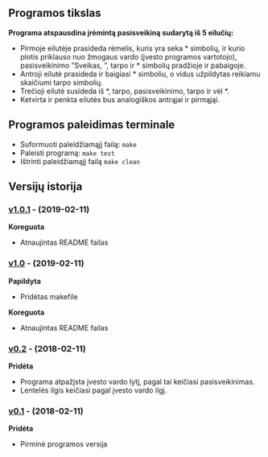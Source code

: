 ## Programos tikslas

**Programa atspausdina įrėmintą pasisveikiną sudarytą iš 5 eilučių:**

* Pirmoje eilutėje prasideda rėmelis, kuris yra seka * simbolių, ir kurio plotis priklauso nuo žmogaus vardo (įvesto programos vartotojo), pasisveikinimo ”Sveikas, ”, tarpo ir * simbolių pradžioje ir pabaigoje.
* Antroji eilutė prasideda ir baigiasi * simboliu, o vidus užpildytas reikiamu skaičiumi tarpo simbolių.
* Trečioji eilutė susideda iš *, tarpo, pasisveikinimo, tarpo ir vėl *.
* Ketvirta ir penkta eilutės bus analogiškos antrąjai ir pirmąjąi.

## Programos paleidimas terminale

* Suformuoti paleidžiamąjį failą: `make`
* Paleisti programą: `make test`
* Ištrinti paleidžiamąjį failą `make clean`

## Versijų istorija

### [v1.0.1](https://github.com/Elijus99/1-uzd.-pasisveikinimas/releases/tag/v1.0.1) - (2019-02-11)

**Koreguota**

* Atnaujintas README failas

### [v1.0](https://github.com/Elijus99/1-uzd.-pasisveikinimas/releases/tag/v1.0) - (2019-02-11)

**Papildyta**

* Pridėtas makefile

**Koreguota**

* Atnaujintas README failas

### [v0.2](https://github.com/Elijus99/1-uzd.-pasisveikinimas/releases/tag/v0.2) - (2018-02-11)

**Pridėta**

* Programa atpažįsta įvesto vardo lytį, pagal tai keičiasi pasisveikinimas.
* Lentelės ilgis keičiasi pagal įvesto vardo ilgį.

### [v0.1](https://github.com/Elijus99/1-uzd.-pasisveikinimas/releases/tag/v0.1) - (2018-02-11)

**Pridėta**

* Pirminė programos versija

